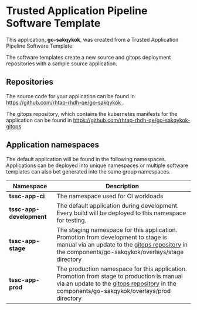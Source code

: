 # Trusted Application Pipeline Software Template

This application, **go-sakqykok**, was created from a Trusted Application Pipeline Software Template.

The software templates create a new source and gitops deployment repositories with a sample source application. 

## Repositories

The source code for your application can be found in [https://github.com/rhtap-rhdh-qe/go-sakqykok ](https://github.com/rhtap-rhdh-qe/go-sakqykok ).
 
The gitops repository, which contains the kubernetes manifests for the application can be found in 
[https://github.com/rhtap-rhdh-qe/go-sakqykok-gitops ](https://github.com/rhtap-rhdh-qe/go-sakqykok-gitops ) 

## Application namespaces 

The default application will be found in the following namespaces. Applications can be deployed into unique namespaces or multiple software templates can also bet generated into the same group namespaces.  

|  Namespace   |  Description   |  
| -------- | -------- |
| **tssc-app-ci** | The namespace used for CI workloads |
| **tssc-app-development** | The default application during development. Every build will be deployed to this namespace for testing. |
| **tssc-app-stage** | The staging namespace for this application. Promotion from development to stage is manual via an update to the [gitops repository](https://github.com/rhtap-rhdh-qe/go-sakqykok-gitops ) in the components/go-sakqykok/overlays/stage directory |
| **tssc-app-prod** | The production namespace for this application. Promotion from stage to production is manual via an update to the [gitops repository](https://github.com/rhtap-rhdh-qe/go-sakqykok-gitops ) in the components/go-sakqykok/overlays/prod directory |